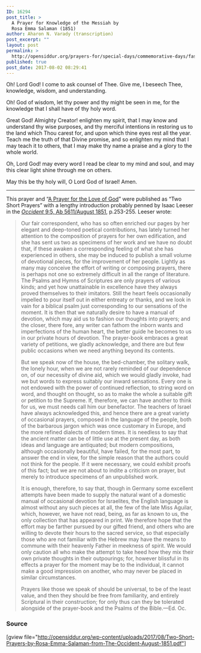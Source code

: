 ```yaml
---
ID: 16294
post_title: >
  A Prayer for Knowledge of the Messiah by
  Rosa Emma Salaman (1851)
author: Aharon N. Varady (transcription)
post_excerpt: ""
layout: post
permalink: >
  http://opensiddur.org/prayers-for/special-days/commemorative-days/fast-days/tisha-bav/prayer-for-knowledge-of-the-messiah-by-rosa-emma-salaman-1851/
published: true
post_date: 2017-08-02 08:29:41
---
```

<div class="english">
Oh! Lord God! I come to ask counsel of Thee. Give me, I beseech Thee, knowledge, wisdom, and understanding.

Oh! God of wisdom, let thy power and thy might be seen in me, for the knowledge that I shall have of thy holy word.

Great God! Almighty Creator! enlighten my spirit, that I may know and understand thy wise purposes, and thy merciful intentions in restoring us to the land which Thou carest for, and upon which thine eyes rest all the year. Teach me the truth of that Divine promise, and so enlighten my mind that I may teach it to others, that I may make thy name a praise and a glory to the whole world.

Oh, Lord God! may every word I read be clear to my mind and soul, and may this clear light shine through me on others.

May this be thy holy will, O Lord God of Israel! Amen.

</div>

<hr />

This prayer and “<a href="http://opensiddur.org/prayers-for/seasons/by-month/av/prayer-love-god-rosa-emma-salaman-occident-av-5611august-1851/">A Prayer for the Love of God</a>” were published as “Two Short Prayers” with a lengthy introduction probably penned by Isaac Leeser in the <a href="http://web.nli.org.il/sites/JPress/English/Pages/The-Occident-and-American-Jewish-Advocate.aspx"><em>Occident</em> 9:5, Ab 5611/August 1851</a>, p.253-255. Leeser wrote:

<blockquote>Our fair correspondent, who has so often enriched our pages by her elegant and deep-toned poetical contributions, has lately turned her attention to the composition of prayers for her own edification, and she has sent us two as specimens of her work and we have no doubt that, if these awaken a corresponding feeling of what she has experienced in others, she may be induced to publish a small volume of devotional pieces, for the improvement of her people. Lightly as many may conceive the effort of writing or composing prayers, there is perhaps not one so extremely difficult in all the range of literature. The Psalms and Hymns of Scriptures are only prayers of various kinds; and yet how unattainable in excellence have they always proved themselves to their imitators. Still the heart feels occasionally impelled to pour itself out in either entreaty or thanks, and we look in vain for a biblical psalm just corresponding to our sensations of the moment. It is then that we naturally desire to have a manual of devotion, which may aid us to fashion our thoughts into prayers; and the closer, there fore, any writer can fathom the inborn wants and imperfections of the human heart, the better guide he becomes to us in our private hours of devotion. The prayer-book embraces a great variety of petitions, we gladly acknowledge, and there are but few public occasions when we need anything beyond its contents.

But we speak now of the house, the bed-chamber, the solitary walk, the lonely hour, when we are not rarely reminded of our dependence on, of our necessity of divine aid, which we would gladly invoke, had we but words to express suitably our inward sensations. Every one is not endowed with the power of continued reflection, to string word on word, and thought on thought, so as to make the whole a suitable gift or petition to the Supreme. If, therefore, we can have another to think for us, we must needs call him our benefactor. The teachers of Israel have always acknowledged this, and hence there are a great variety of occasional prayers, composed in the language of the people, both of the barbarous jargon which was once customary in Europe, and the more refined dialects of modern times. It is needless to say that the ancient matter can be of little use at the present day, as both ideas and language are antiquated; but modern compositions, although occasionally beautiful, have failed, for the most part, to answer the end in view, for the simple reason that the authors could not think for the people. If it were necessary, we could exhibit proofs of this fact; but we are not about to indite a criticism on prayer, but merely to introduce specimens of an unpublished work.

It is enough, therefore, to say that, though in Germany some excellent attempts have been made to supply the natural want of a domestic manual of occasional devotion for Israelites, the English language is almost without any such pieces at all, the few of the late Miss Aguilar, which, however, we have not read, being, as far as known to us, the only collection that has appeared in print. We therefore hope that the effort may be farther pursued by our gifted friend, and others who are willing to devote their hours to the sacred service, so that especially those who are not familiar with the Hebrew may have the means to commune with their heavenly Father in meekness of spirit. We would only caution all who make the attempt to take heed how they mix their own private thoughts in their outpourings; for, however blissful in its effects a prayer for the moment may be to the individual, it cannot make a good impression on another, who may never be placed in similar circumstances.

Prayers like those we speak of should be universal, to be of the least value, and then they should be free from familiarity, and entirely Scriptural in their construction; for only thus can they be tolerated alongside of the prayer-book and the Psalms of the Bible.—Ed. Oc.</blockquote>

<h3>Source</h3>

[gview file="http://opensiddur.org/wp-content/uploads/2017/08/Two-Short-Prayers-by-Rosa-Emma-Salaman-from-The-Occident-August-1851.pdf"]